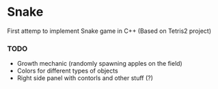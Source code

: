 # Snake
First attemp to implement Snake game in C++ (Based on Tetris2 project)

### TODO
- Growth mechanic (randomly spawning apples on the field)
- Colors for different types of objects
- Right side panel with contorls and other stuff (?)